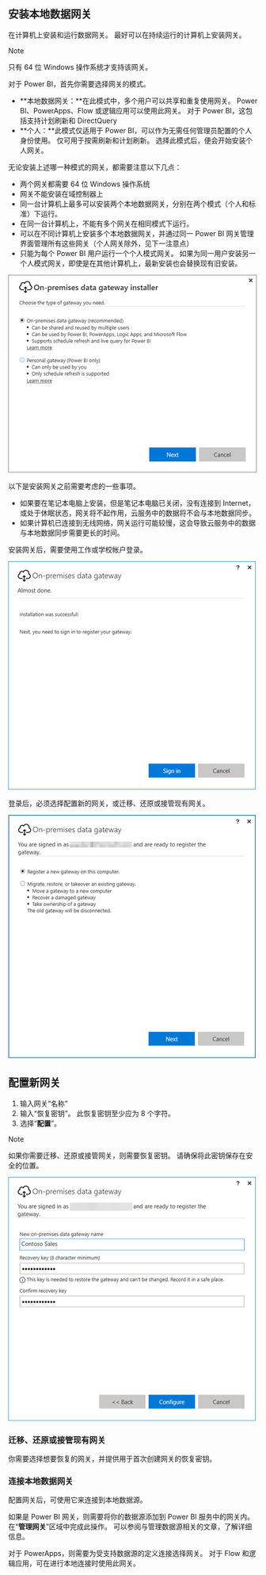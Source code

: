 ## <a name="install-the-on-premises-data-gateway"></a>安装本地数据网关
在计算机上安装和运行数据网关。 最好可以在持续运行的计算机上安装网关。

> [!NOTE]
> 只有 64 位 Windows 操作系统才支持该网关。
> 
> 

对于 Power BI，首先你需要选择网关的模式。

* **本地数据网关：**在此模式中，多个用户可以共享和重复使用网关。 Power BI、PowerApps、Flow 或逻辑应用可以使用此网关。 对于 Power BI，这包括支持计划刷新和 DirectQuery
* **个人：**此模式仅适用于 Power BI，可以作为无需任何管理员配置的个人身份使用。 仅可用于按需刷新和计划刷新。 选择此模式后，便会开始安装个人网关。

无论安装上述哪一种模式的网关，都需要注意以下几点：

* 两个网关都需要 64 位 Windows 操作系统
* 网关不能安装在域控制器上
* 同一台计算机上最多可以安装两个本地数据网关，分别在两个模式（个人和标准）下运行。 
* 在同一台计算机上，不能有多个网关在相同模式下运行。
* 可以在不同计算机上安装多个本地数据网关，并通过同一 Power BI 网关管理界面管理所有这些网关（个人网关除外，见下一注意点）
* 只能为每个 Power BI 用户运行一个个人模式网关。 如果为同一用户安装另一个人模式网关，即使是在其他计算机上，最新安装也会替换现有旧安装。

![On-prem-data-gateway-install-powerbi](./media/gateway-onprem-install-include/on-prem-data-gateway-install-powerbi.png)

以下是安装网关之前需要考虑的一些事项。

* 如果要在笔记本电脑上安装，但是笔记本电脑已关闭，没有连接到 Internet，或处于休眠状态，网关将不起作用，云服务中的数据将不会与本地数据同步。
* 如果计算机已连接到无线网络，网关运行可能较慢，这会导致云服务中的数据与本地数据同步需要更长的时间。

安装网关后，需要使用工作或学校帐户登录。

![On-prem-data-gateway-install-signin](./media/gateway-onprem-install-include/on-prem-data-gateway-install-signin.png)

登录后，必须选择配置新的网关，或迁移、还原或接管现有网关。

![On-prem-data-gateway-install-register-recovery](./media/gateway-onprem-install-include/on-prem-data-gateway-install-register-recovery.png)

## <a name="configure-a-new-gateway"></a>配置新网关
1. 输入网关“名称”
2. 输入“恢复密钥”。 此恢复密钥至少应为 8 个字符。
3. 选择“**配置**”。

> [!NOTE]
> 如果你需要迁移、还原或接管网关，则需要恢复密钥。 请确保将此密钥保存在安全的位置。
> 
> 

![On-prem-data-gateway-install-recovery](./media/gateway-onprem-install-include/on-prem-data-gateway-install-recovery.png)

### <a name="migrate-restore-or-take-over-an-existing-gateway"></a>迁移、还原或接管现有网关
你需要选择想要恢复的网关，并提供用于首次创建网关的恢复密钥。

### <a name="on-premises-data-gateway-connected"></a>连接本地数据网关
配置网关后，可使用它来连接到本地数据源。

如果是 Power BI 网关，则需要将你的数据源添加到 Power BI 服务中的网关内。 在“**管理网关**”区域中完成此操作。 可以参阅与管理数据源相关的文章，了解详细信息。

对于 PowerApps，则需要为受支持数据源的定义连接选择网关。 对于 Flow 和逻辑应用，可在进行本地连接时使用此网关。

